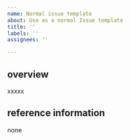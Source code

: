 ```yaml
---
name: Normal issue template
about: Use as a normal Issue template
title: ''
labels: ''
assignees: ''

---
```


## overview
<!-- [概要] このセクションでは、このPRの目的と概要を簡潔に説明してください。-->
xxxxx

## reference information
<!-- [参考情報] このセクションでは、このIssueの参考情報やタスクをリンクしてください。-->
none
